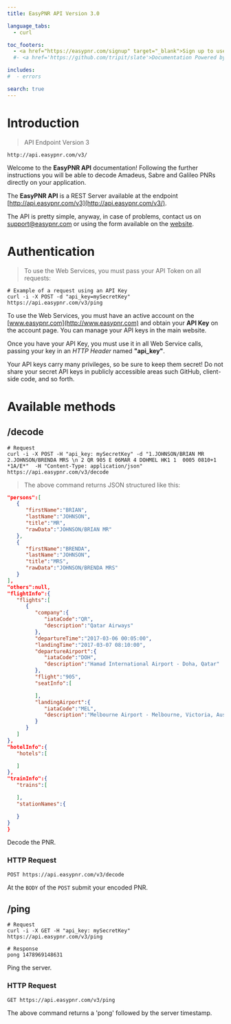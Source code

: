 ```yaml
---
title: EasyPNR API Version 3.0

language_tabs:
  - curl

toc_footers:
  - <a href="https://easypnr.com/signup" target="_blank">Sign up to use this API</a>
  #- <a href='https://github.com/tripit/slate'>Documentation Powered by Slate</a>

includes:
#  - errors

search: true
---
```


# Introduction

> API Endpoint Version 3

```
http://api.easypnr.com/v3/
```

Welcome to the **EasyPNR API** documentation! Following the further instructions you will be able to decode Amadeus, Sabre and Galileo PNRs directly on your application.

The **EasyPNR API** is a REST Server available at the endpoint [http://api.easypnr.com/v3](http://api.easypnr.com/v3/).

The API is pretty simple, anyway, in case of problems, contact us on [support@easypnr.com](mailto:support@easypnr.com) or using the form available on the [website](http://www.easypnr.com/contact).


# Authentication

> To use the Web Services, you must pass your API Token on all requests:

```curl
# Example of a request using an API Key
curl -i -X POST -d "api_key=mySecretKey" https://api.easypnr.com/v3/ping
```

To use the Web Services, you must have an active account on the [www.easypnr.com](http://www.easypnr.com) and obtain your **API Key** on the account page. You can manage your API keys in the main website.

Once you have your API Key, you must use it in all Web Service calls, passing your key in an *HTTP Header* named **"api_key"**.

Your API keys carry many privileges, so be sure to keep them secret! Do not share your secret API keys in publicly accessible areas such GitHub, client-side code, and so forth.

# Available methods

## /decode

```curl
# Request
curl -i -X POST -H "api_key: mySecretKey" -d "1.JOHNSON/BRIAN MR  2.JOHNSON/BRENDA MRS \n 2 QR 905 E 06MAR 4 DOHMEL HK1 1  0005 0810+1 *1A/E*"  -H "Content-Type: application/json"  https://api.easypnr.com/v3/decode
```

> The above command returns JSON structured like this:

```json
"persons":[
   {
      "firstName":"BRIAN",
      "lastName":"JOHNSON",
      "title":"MR",
      "rawData":"JOHNSON/BRIAN MR"
   },
   {
      "firstName":"BRENDA",
      "lastName":"JOHNSON",
      "title":"MRS",
      "rawData":"JOHNSON/BRENDA MRS"
   }
],
"others":null,
"flightInfo":{
   "flights":[
      {
         "company":{
            "iataCode":"QR",
            "description":"Qatar Airways"
         },
         "departureTime":"2017-03-06 00:05:00",
         "landingTime":"2017-03-07 08:10:00",
         "departureAirport":{
            "iataCode":"DOH",
            "description":"Hamad International Airport - Doha, Qatar"
         },
         "flight":"905",
         "seatInfo":[

         ],
         "landingAirport":{
            "iataCode":"MEL",
            "description":"Melbourne Airport - Melbourne, Victoria, Australia"
         }
      }
   ]
},
"hotelInfo":{
   "hotels":[

   ]
},
"trainInfo":{
   "trains":[

   ],
   "stationNames":{

   }
}
}
```

Decode the PNR.

### HTTP Request

`POST https://api.easypnr.com/v3/decode`

At the `BODY` of the `POST` submit your encoded PNR.

<!-- aside class="success">
Remember — a happy kitten is an authenticated kitten!
</aside-->

## /ping

```curl
# Request
curl -i -X GET -H "api_key: mySecretKey"  https://api.easypnr.com/v3/ping
```

```text
# Response
pong 1478969148631
```
Ping the server.

### HTTP Request

`GET https://api.easypnr.com/v3/ping`

The above command returns a 'pong' followed by the server timestamp.
